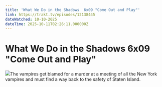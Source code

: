 ```yaml
---
title: 'What We Do in the Shadows  6x09 "Come Out and Play"' 
link: https://trakt.tv/episodes/12138445
dateWatched: 10-10-2025
dateTime: 2025-10-11T02:26:11.000000Z
---
```

# What We Do in the Shadows  6x09 "Come Out and Play"

![](https://walter-r2.trakt.tv/images/episodes/012/138/445/screenshots/thumb/b87f10819d.jpg)The vampires get blamed for a murder at a meeting of all the New York vampires and must find a way back to the safety of Staten Island.